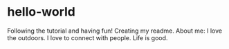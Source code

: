 # hello-world
Following the tutorial and having fun!
Creating my readme.
About me:
I love the outdoors. I love to connect with people. Life is good.
